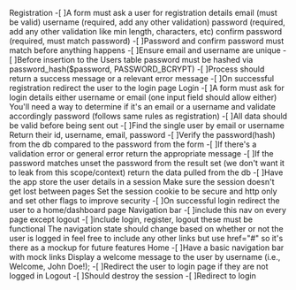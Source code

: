 Registration
        -[ ]A form must ask a user for registration details
            email (must be valid)
            username (required, add any other validation)
            password (required, add any other validation like min length, characters, etc)
            confirm password (required, must match password)
        -[ ]Password and confirm password must match before anything happens
        -[ ]Ensure email and username are unique
        -[ ]Before insertion to the Users table password must be hashed via password_hash($password, PASSWORD_BCRYPT)
        -[ ]Process should return a success message or a relevant error message
        -[ ]On successful registration redirect the user to the login page
Login
        -[ ]A form must ask for login details
            either username or email (one input field should allow either)
                You'll need a way to determine if it's an email or a username and validate accordingly
                password (follows same rules as registration)
        -[ ]All data should be valid before being sent out
        -[ ]Find the single user by email or username
            Return their id, username, email, password
        -[ ]Verify the password(hash) from the db compared to the password from the form
        -[ ]If there's a validation error or general error return the appropriate message
        -[ ]If the password matches
            unset the password from the result set (we don't want it to leak from this scope/context)
            return the data pulled from the db
        -[ ]Have the app store the user details in a session
            Make sure the session doesn't get lost between pages
            Set the session cookie to be secure and http only and set other flags to improve security
        -[ ]On successful login redirect the user to a home/dashboard page
Navigation bar
        -[ ]include this nav on every page except logout
        -[ ]include login, register, logout
            these must be functional
            The navigation state should change based on whether or not the user is logged in
        feel free to include any other links but use href="#" so it's there as a mockup for future features
Home
        -[ ]Have a basic navigation bar with mock links
        Display a welcome message to the user by username (i.e., Welcome, John Doe!);
        -[ ]Redirect the user to login page if they are not logged in
Logout
        -[ ]Should destroy the session
        -[ ]Redirect to login
